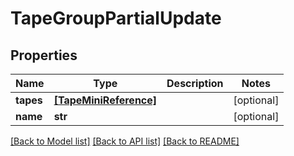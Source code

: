 # TapeGroupPartialUpdate


## Properties

Name | Type | Description | Notes
------------ | ------------- | ------------- | -------------
**tapes** | [**[TapeMiniReference]**](TapeMiniReference.md) |  | [optional] 
**name** | **str** |  | [optional] 

[[Back to Model list]](../#documentation-for-models) [[Back to API list]](../#documentation-for-api-endpoints) [[Back to README]](../)


